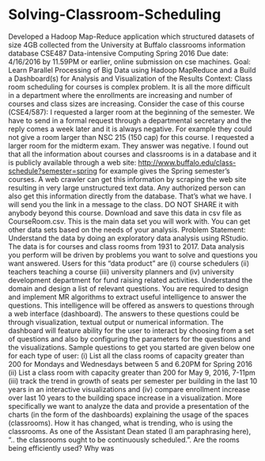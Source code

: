 # Solving-Classroom-Scheduling
Developed a Hadoop Map-Reduce application which structured datasets of size 4GB collected from the University at Buffalo classrooms information database
CSE487 Data-intensive Computing Spring 2016
Due date: 4/16/2016 by 11.59PM or earlier, online submission on cse machines.
Goal: Learn Parallel Processing of Big Data using Hadoop MapReduce and a Build a Dashboard(s) for Analysis and Visualization of the Results
Context: Class room scheduling for courses is complex problem. It is all the more difficult in a department where the enrollments are increasing and number of courses and class sizes are increasing. Consider the case of this course (CSE4/587): I requested a larger room at the beginning of the semester. We have to send in a formal request through a departmental secretary and the reply comes a week later and it is always negative. For example they could not give a room larger than NSC 215 (150 cap) for this course. I requested a larger room for the midterm exam. They answer was negative. I found out that all the information about courses and classrooms is in a database and it is publicly available through a web site: http://www.buffalo.edu/class-schedule?semester=spring for example gives the Spring semester’s courses. A web crawler can get this information by scraping the web site resulting in very large unstructured text data. Any authorized person can also get this information directly from the database. That’s what we have. I will send you the link in a message to the class. DO NOT SHARE it with anybody beyond this course. Download and save this data in csv file as CourseRoom.csv. This is the main data set you will work with. You can get other data sets based on the needs of your analysis.
Problem Statement: Understand the data by doing an exploratory data analysis using RStudio. The data is for courses and class rooms from 1931 to 2017. Data analysis you perform will be driven by problems you want to solve and questions you want answered. Users for this “data product” are (i) course schedulers (ii) teachers teaching a course (iii) university planners and (iv) university development department for fund raising related activities.
Understand the domain and design a list of relevant questions. You are required to design and implement MR algorithms to extract useful intelligence to answer the questions. This intelligence will be offered as answers to questions through a web interface (dashboard). The answers to these questions could be through visualization, textual output or numerical information. The dashboard will feature ability for the user to interact by choosing from a set of questions and also by configuring the parameters for the questions and the visualizations. Sample questions to get you started are given below one for each type of user: (i) List all the class rooms of capacity greater than 200 for Mondays and Wednesdays between 5 and 6.20PM for Spring 2016 (ii) List a class room with capacity greater than 200 for May 9, 2016, 7-11pm (iii) track the trend in growth of seats per semester per building in the last 10 years in an interactive visualizations and (iv) compare enrollment increase over last 10 years to the building space increase in a visualization.
More specifically we want to analyze the data and provide a presentation of the charts (in the form of the dashboards) explaining the usage of the spaces (classrooms). How it has changed, what is trending, who is using the classrooms. As one of the Assistant Dean stated (I am paraphrasing here), “.. the classrooms ought to be continuously scheduled.”. Are the rooms being efficiently used? Why was
